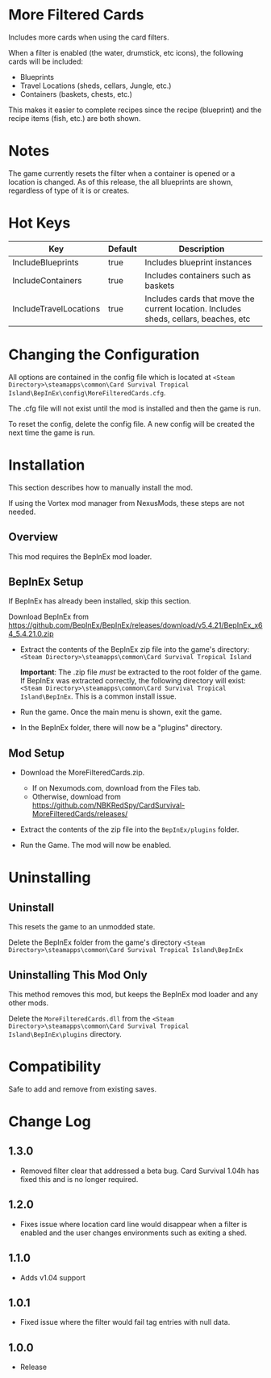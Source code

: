# More Filtered Cards

Includes more cards when using the card filters.

When a filter is enabled (the water, drumstick, etc icons), the following cards will be included:

* Blueprints
* Travel Locations (sheds, cellars, Jungle, etc.)
* Containers (baskets, chests, etc.)

This makes it easier to complete recipes since the recipe (blueprint) and the recipe items (fish, etc.) are both shown.

# Notes

The game currently resets the filter when a container is opened or a location is changed.
As of this release, the all blueprints are shown, regardless of type of it is or creates.

# Hot Keys

|Key|Default|Description|
|--|--|--|
|IncludeBlueprints|true|Includes blueprint instances|
|IncludeContainers|true|Includes containers such as baskets|
|IncludeTravelLocations|true|Includes cards that move the current location.  Includes sheds, cellars, beaches, etc|

# Changing the Configuration
All options are contained in the config file which is located at ```<Steam Directory>\steamapps\common\Card Survival Tropical Island\BepInEx\config\MoreFilteredCards.cfg```.

The .cfg file will not exist until the mod is installed and then the game is run.

To reset the config, delete the config file.  A new config will be created the next time the game is run.

# Installation 
This section describes how to manually install the mod.

If using the Vortex mod manager from NexusMods, these steps are not needed.  

## Overview
This mod requires the BepInEx mod loader.

## BepInEx Setup
If BepInEx has already been installed, skip this section.

Download BepInEx from https://github.com/BepInEx/BepInEx/releases/download/v5.4.21/BepInEx_x64_5.4.21.0.zip

* Extract the contents of the BepInEx zip file into the game's directory:
```<Steam Directory>\steamapps\common\Card Survival Tropical Island```

    __Important__:  The .zip file *must* be extracted to the root folder of the game.  If BepInEx was extracted correctly, the following directory will exist: ```<Steam Directory>\steamapps\common\Card Survival Tropical Island\BepInEx```.  This is a common install issue.

* Run the game.  Once the main menu is shown, exit the game.
    
* In the BepInEx folder, there will now be a "plugins" directory.

## Mod Setup
* Download the MoreFilteredCards.zip.  
    * If on Nexumods.com, download from the Files tab.
    * Otherwise, download from https://github.com/NBKRedSpy/CardSurvival-MoreFilteredCards/releases/

* Extract the contents of the zip file into the ```BepInEx/plugins``` folder.

* Run the Game.  The mod will now be enabled.

# Uninstalling

## Uninstall
This resets the game to an unmodded state.

Delete the BepInEx folder from the game's directory
```<Steam Directory>\steamapps\common\Card Survival Tropical Island\BepInEx```

## Uninstalling This Mod Only

This method removes this mod, but keeps the BepInEx mod loader and any other mods.

Delete the ```MoreFilteredCards.dll``` from the ```<Steam Directory>\steamapps\common\Card Survival Tropical Island\BepInEx\plugins``` directory.

# Compatibility
Safe to add and remove from existing saves.

# Change Log
## 1.3.0
* Removed filter clear that addressed a beta bug.  Card Survival 1.04h has fixed this and is no longer required.
## 1.2.0
* Fixes issue where location card line would disappear when a filter is enabled and the user changes environments such as exiting a shed.

## 1.1.0
* Adds v1.04 support

## 1.0.1 
* Fixed issue where the filter would fail tag entries with null data.

## 1.0.0 
* Release


